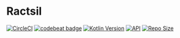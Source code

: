 # Ractsil
[![CircleCI](https://circleci.com/gh/hiroozawa/Ractsil.svg?style=svg&circle-token=0056cfbc318289166b1432c78a96345406381dd7)](https://circleci.com/gh/hiroozawa/Ractsil)
[![codebeat badge](https://codebeat.co/badges/1eae3c89-f0bb-41b3-b723-94a60b463a16)](https://codebeat.co/projects/github-com-hiroozawa-ractsil-master)
[![Kotlin Version](https://img.shields.io/badge/kotlin-1.3.50-blue.svg)](https://kotlinlang.org)
[![API](https://img.shields.io/badge/API-21%2B-brightgreen.svg?style=flat)](https://android-arsenal.com/api?level=21)
[![Repo Size](https://img.shields.io/github/repo-size/nuhkoca/market_tech_challenge)](https://github.com/hiroozawa/ractsil)
